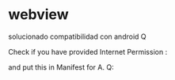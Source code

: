# webview

solucionado compatibilidad con android Q 

Check if you have provided Internet Permission :

<uses-permission android:name="android.permission.INTERNET"/>
and put this in Manifest for A. Q: 
<application
    android:usesCleartextTraffic="true">
</application>

